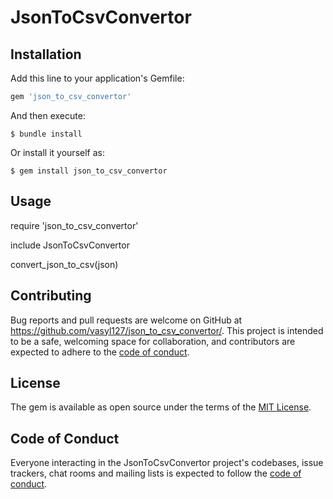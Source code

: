 # JsonToCsvConvertor

## Installation

Add this line to your application's Gemfile:

```ruby
gem 'json_to_csv_convertor'
```

And then execute:

    $ bundle install

Or install it yourself as:

    $ gem install json_to_csv_convertor

## Usage

require 'json_to_csv_convertor'

include JsonToCsvConvertor


convert_json_to_csv(json)

## Contributing

Bug reports and pull requests are welcome on GitHub at https://github.com/vasyl127/json_to_csv_convertor/. This project is intended to be a safe, welcoming space for collaboration, and contributors are expected to adhere to the [code of conduct](https://github.com/vasyl127/json_to_csv_convertor/blob/master/CODE_OF_CONDUCT.md).

## License

The gem is available as open source under the terms of the [MIT License](https://opensource.org/licenses/MIT).

## Code of Conduct

Everyone interacting in the JsonToCsvConvertor project's codebases, issue trackers, chat rooms and mailing lists is expected to follow the [code of conduct](https://github.com/vasyl127/json_to_csv_convertor/blob/master/CODE_OF_CONDUCT.md).
